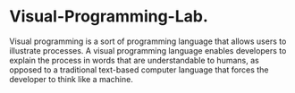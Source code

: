 # Visual-Programming-Lab.
Visual programming is a sort of programming language that allows users to illustrate processes. A visual programming language enables developers to explain the process in words that are understandable to humans, as opposed to a traditional text-based computer language that forces the developer to think like a machine.
